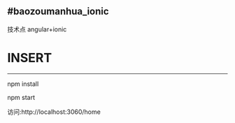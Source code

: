  #baozoumanhua_ionic
 -----------------
 技术点 angular+ionic

 # INSERT
 --------
 npm install

 npm start

 访问:http://localhost:3060/home
